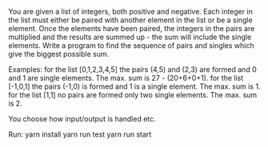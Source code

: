 You are given a list of integers, both positive and negative. Each integer in the list must either be paired with another element in the list or be a single element. Once the elements have been paired, the integers in the pairs are multiplied and the results are summed up - the sum will include the single elements.
Write a program to find the sequence of pairs and singles which give the biggest possible sum.

Examples:
for the list [0,1,2,3,4,5] the pairs (4,5) and (2,3) are formed and 0 and 1 are single elements. The max. sum is 27 - (20+6+0+1).
for the list [-1,0,1] the pairs (-1,0) is formed and 1 is a single element. The max. sum is 1.
for the list [1,1] no pairs are formed only two single elements. The max. sum is 2. 

You choose how input/output is handled etc.

Run:
yarn install
yarn run test
yarn run start